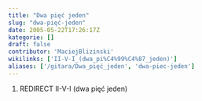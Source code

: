 ```yaml
---
title: "Dwa pięć jeden"
slug: "dwa-pięć-jeden"
date: 2005-05-22T17:26:17Z
kategorie: []
draft: false
contributor: 'MaciejBlizinski'
wikilinks: ['II-V-I_(dwa_pi%C4%99%C4%87_jeden)']
aliases: ['/gitara/Dwa_pięć_jeden', 'dwa-piec-jeden']
---
```

1.  REDIRECT II-V-I (dwa pięć
    jeden)<!-- link nie odnosił się do niczego: 'Dwa pięć jeden' ('content/Dwa_pięć_jeden.md') links to 'II-V-I_\\(dwa_pięć_jeden\\)' ('content/II-V-I_\\(dwa_pięć_jeden\\).md') and that does not exist -->
